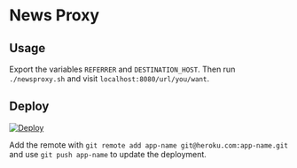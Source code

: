 # News Proxy

## Usage

Export the variables `REFERRER` and `DESTINATION_HOST`. Then run `./newsproxy.sh` and visit `localhost:8080/url/you/want`.

## Deploy

[![Deploy](https://www.herokucdn.com/deploy/button.svg)](https://heroku.com/deploy?template=https://github.com/fionn/news-proxy)

Add the remote with `git remote add app-name git@heroku.com:app-name.git` and use `git push app-name` to update the deployment.
